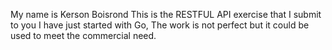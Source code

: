 My name is Kerson Boisrond
This is the RESTFUL API exercise that I submit to you
I have just started with Go, 
The work is not perfect but it could be used to meet the commercial need.
